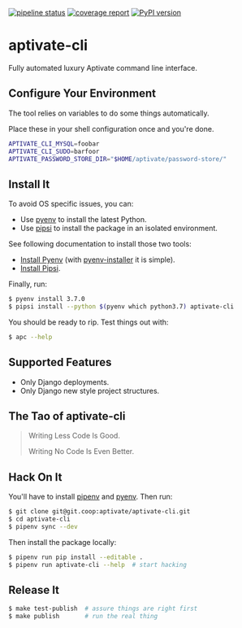 [![pipeline status](https://git.coop/aptivate/internal-tools/aptivate-cli/badges/master/pipeline.svg)](https://git.coop/aptivate/internal-tools/aptivate-cli/commits/master)
[![coverage report](https://git.coop/aptivate/internal-tools/aptivate-cli/badges/master/coverage.svg)](https://git.coop/aptivate/internal-tools/aptivate-cli/commits/master)
[![PyPI version](https://badge.fury.io/py/aptivate-cli.svg)](https://badge.fury.io/py/aptivate-cli)

# aptivate-cli

Fully automated luxury Aptivate command line interface.

## Configure Your Environment

The tool relies on variables to do some things automatically.

Place these in your shell configuration once and you're done.

```bash
APTIVATE_CLI_MYSQL=foobar
APTIVATE_CLI_SUDO=barfoor
APTIVATE_PASSWORD_STORE_DIR="$HOME/aptivate/password-store/"
```

## Install It

To avoid OS specific issues, you can:

* Use [pyenv] to install the latest Python.
* Use [pipsi] to install the package in an isolated environment.

[pyenv]: https://github.com/pyenv/pyenv
[pipsi]: https://github.com/mitsuhiko/pipsi

See following documentation to install those two tools:

  * [Install Pyenv] (with [pyenv-installer] it is simple).
  * [Install Pipsi].

[Install Pyenv]: https://github.com/pyenv/pyenv#basic-github-checkout
[pyenv-installer]: https://github.com/pyenv/pyenv-installer
[Install Pipsi]: lttps://github.com/mitsuhiko/pipsi#how-do-i-get-it

Finally, run:

```bash
$ pyenv install 3.7.0
$ pipsi install --python $(pyenv which python3.7) aptivate-cli
```

You should be ready to rip. Test things out with:

```bash
$ apc --help
```

## Supported Features

  * Only Django deployments.
  * Only Django new style project structures.

## The Tao of aptivate-cli

> Writing Less Code Is Good.
>
> Writing No Code Is Even Better.

## Hack On It

You'll have to install [pipenv] and [pyenv]. Then run:

[pipenv]: https://github.com/pypa/pipenv#installation
[pyenv]: https://github.com/pyenv/pyenv

```bash
$ git clone git@git.coop:aptivate/aptivate-cli.git
$ cd aptivate-cli
$ pipenv sync --dev
```

Then install the package locally:

```bash
$ pipenv run pip install --editable .
$ pipenv run aptivate-cli --help  # start hacking
```

## Release It

```bash
$ make test-publish  # assure things are right first
$ make publish       # run the real thing
```
